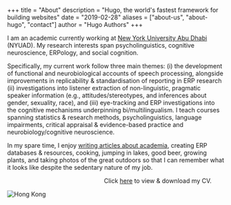 +++
title = "About"
description = "Hugo, the world's fastest framework for building websites"
date = "2019-02-28"
aliases = ["about-us", "about-hugo", "contact"]
author = "Hugo Authors"
+++

I am an academic currently working at [New York University Abu Dhabi](https://nyuad.nyu.edu/en/) (NYUAD). My research interests span psycholinguistics, cognitive neuroscience, ERPology, and social cognition. 

Specifically, my current work follow three main themes: (i) the development of functional 
and neurobiological accounts of speech processing, alongside improvements in replicability & standardisation of reporting in ERP research (ii) investigations into listener extraction of non-linguistic, pragmatic speaker information (e.g., attitudes/stereotypes, and inferences about gender, sexuality, race), and (iii) eye-tracking and ERP investigations into the cognitive mechanisms underpinning bi/multilingualism. I teach courses spanning statistics & research methods, psycholinguistics, language impairments, critical appraisal & evidence-based practice and neurobiology/cognitive neuroscience.

In my spare time, I enjoy [writing articles about academia](https://www.nature.com/articles/d41586-021-03566-4), creating ERP databases & resources, cooking, jumping in lakes, good beer, growing plants, and taking photos of the great outdoors so that I can remember what it looks like despite the sedentary nature of my job.

&nbsp;&nbsp;&nbsp;&nbsp;&nbsp;&nbsp;&nbsp;&nbsp;&nbsp;&nbsp;&nbsp;&nbsp;&nbsp;&nbsp;&nbsp;&nbsp;&nbsp;&nbsp;&nbsp;&nbsp;&nbsp;&nbsp;&nbsp;&nbsp;&nbsp;&nbsp;&nbsp;&nbsp;&nbsp;&nbsp;&nbsp;&nbsp;&nbsp;&nbsp;&nbsp;&nbsp;&nbsp;&nbsp;&nbsp;&nbsp;&nbsp;&nbsp;&nbsp;&nbsp;&nbsp;&nbsp;&nbsp;&nbsp;&nbsp;&nbsp;&nbsp;&nbsp;&nbsp;&nbsp;&nbsp;&nbsp;&nbsp;Click [here](/files/Lewendon_CV_2023.pdf) to view & download my CV.

![Hong Kong](/images/HK.jpg)